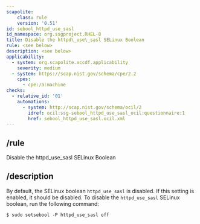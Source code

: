 ```yaml
---
scapolite:
    class: rule
    version: '0.51'
id: sebool_httpd_use_sasl
id_namespace: org.ssgproject.RHEL-8
title: Disable the httpd\_use\_sasl SELinux Boolean
rule: <see below>
description: <see below>
applicability:
  - system: org.scapolite.xccdf.applicability
    severity: medium
  - system: https://scap.nist.gov/schema/cpe/2.2
    cpes:
      - cpe:/a:machine
checks:
  - relative_id: '01'
    automations:
      - system: http://scap.nist.gov/schema/ocil/2
        idref: ocil:ssg-sebool_httpd_use_sasl_ocil:questionnaire:1
        href: sebool_httpd_use_sasl.ocil.xml
---
```



## /rule

Disable the httpd\_use\_sasl SELinux Boolean

## /description

By
default, the SELinux boolean `httpd_use_sasl` is disabled. If this
setting is enabled, it should be disabled. To disable the
`httpd_use_sasl` SELinux boolean, run the following command:

``` 
$ sudo setsebool -P httpd_use_sasl off
```
